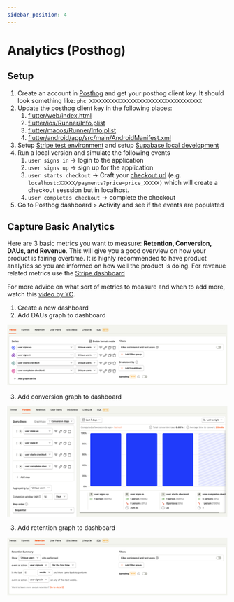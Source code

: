 ```yaml
---
sidebar_position: 4
---
```

# Analytics (Posthog)

## Setup

1. Create an account in [Posthog](https://posthog.com/) and get your posthog client key. It should look something like: `phc_XXXXXXXXXXXXXXXXXXXXXXXXXXXXXXXXXXXX`
2. Update the posthog client key in the following places:
   1. [flutter/web/index.html](https://github.com/devtodollars/flutter-supabase-production-template/blob/main/flutter/web/index.html#L45)
   2. [flutter/ios/Runner/Info.plist](https://github.com/devtodollars/flutter-supabase-production-template/blob/main/flutter/ios/Runner/Info.plist#L51)
   3. [flutter/macos/Runner/Info.plist](https://github.com/devtodollars/flutter-supabase-production-template/blob/main/flutter/macos/Runner/Info.plist#L34)
   4. [flutter/android/app/src/main/AndroidManifest.xml](https://github.com/devtodollars/flutter-supabase-production-template/blob/main/flutter/android/app/src/main/AndroidManifest.xml#L31)
3. Setup [Stripe test environment](stripe.md#setup) and setup [Supabase local development](supabase/supabase-local-development.md)
4. Run a local version and simulate the following events
   1. `user signs in` -> login to the application
   2. `user signs up` -> sign up for the application
   3. `user starts checkout` -> Craft your [checkout url](stripe.md#updating-your-pricing-page) (e.g. `localhost:XXXXX/payments?price=price_XXXXX)` which will create a checkout sesssion but in localhost.
   4. `user completes checkout` -> complete the checkout&#x20;
5. Go to Posthog dashboard > Activity and see if the events are populated

## Capture Basic Analytics

Here are 3 basic metrics you want to measure: **Retention, Conversion,  DAUs, and Revenue**. This will give you a good overview on how your product is fairing overtime. It is highly recommended to have product analytics so you are informed on how well the product is doing. For revenue related metrics use the [Stripe dashboard](https://dashboard.stripe.com/dashboard)

For more advice on what sort of metrics to measure and when to add more, watch this [video by YC](https://www.youtube.com/watch?v=LLerCc7MOQo).

1. Create a new dashboard
2. Add DAUs graph to dashboard

![](../assets/posthog-trend.png)

3. Add conversion graph to dashboard

![](../assets/posthog-conversion.png)

3. Add  retention graph to dashboard

![](../assets/posthog-retention.png)

